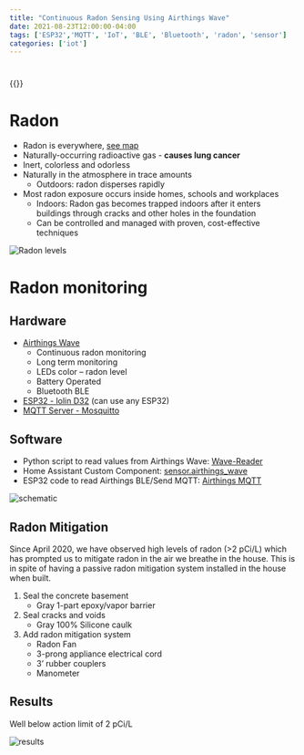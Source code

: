 ```yaml
---
title: "Continuous Radon Sensing Using Airthings Wave"
date: 2021-08-23T12:00:00-04:00
tags: ['ESP32','MQTT', 'IoT', 'BLE', 'Bluetooth', 'radon', 'sensor']
categories: ['iot']
---
```


#

{{<youtube JayOgSkM7Sg>}}

# Radon

* Radon is everywhere, [see map](https://radonmap.com/)
* Naturally-occurring radioactive gas - **causes lung cancer**
* Inert, colorless and odorless
* Naturally in the atmosphere in trace amounts
    * Outdoors: radon disperses rapidly 
* Most radon exposure occurs inside homes, schools and workplaces
    * Indoors: Radon gas becomes trapped indoors after it enters buildings through cracks and other holes in the foundation
    * Can be controlled and managed with proven, cost-effective techniques

![Radon levels](https://www.airthings.com/hs-fs/hubfs/Website/Images/Newsletter/Blog/Blog%20body%20images%20compressed%20-illustration/unsplash/Radon%20level%20chart.jpg?width=2300&name=Radon%20level%20chart.jpg)

# Radon monitoring

## Hardware

- [Airthings Wave](https://www.airthings.com/wave-radon)
    - Continuous radon monitoring
    - Long term monitoring
    - LEDs color – radon level
    - Battery Operated
    - Bluetooth BLE
- [ESP32 - lolin D32](https://www.wemos.cc/en/latest/d32/d32.html) (can use any ESP32)
- [MQTT Server - Mosquitto](https://mosquitto.org/)

## Software

- Python script to read values from Airthings Wave: [Wave-Reader](https://github.com/Airthings/wave-reader)
- Home Assistant Custom Component: [sensor.airthings_wave](https://github.com/custom-components/sensor.airthings_wave)
- ESP32 code to read Airthings BLE/Send MQTT: [Airthings MQTT](https://github.com/sabeechen/AirthingsMQTT)

![schematic](/radon_sensing_schematic.png)

## Radon Mitigation

Since April 2020, we have observed high levels of radon (>2 pCi/L) which has prompted us to mitigate radon in the air we breathe in the house. This is in spite of having a passive radon mitigation system installed in the house when built.

1. Seal the concrete basement
    - Gray 1-part epoxy/vapor barrier
2. Seal cracks and voids
    - Gray 100% Silicone caulk
3. Add radon mitigation system
    - Radon Fan
    - 3-prong appliance electrical cord
    - 3’ rubber couplers
    - Manometer

## Results

Well below action limit of 2 pCi/L

![results](/recent_radon.png)